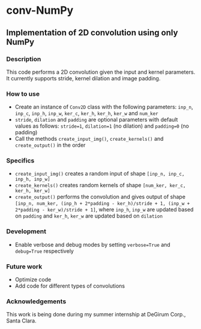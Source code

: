 # conv-NumPy
## Implementation of 2D convolution using only NumPy

### Description
This code performs a 2D convolution given the input and kernel parameters. It currently supports stride, kernel dilation and image padding.

### How to use
* Create an instance of `Conv2D` class with the following parameters: `inp_n`, `inp_c`, `inp_h`, `inp_w`, `ker_c`, `ker_h`, `ker_h`, `ker_w` and `num_ker`
* `stride`, `dilation` and `padding` are optional parameters with default values as follows: `stride=1`, `dilation=1` (no dilation) and `padding=0` (no padding)
* Call the methods `create_input_img()`, `create_kernels()` and `create_output()` in the order

### Specifics
* `create_input_img()` creates a random input of shape `[inp_n, inp_c, inp_h, inp_w]`
* `create_kernels()` creates random kernels of shape `[num_ker, ker_c, ker_h, ker_w]`
* `create_output()` performs the convolution and gives output of shape `[inp_n, num_ker, (inp_h + 2*padding - ker_h)/stride + 1, (inp_w + 2*padding - ker_w)/stride + 1]`, where `inp_h`, `inp_w` are updated based on `padding` and `ker_h`, `ker_w` are updated based on `dilation`

### Development
* Enable verbose and debug modes by setting `verbose=True` and `debug=True` respectively

### Future work
* Optimize code
* Add code for different types of convolutions

### Acknowledgements
This work is being done during my summer internship at DeGirum Corp., Santa Clara.
